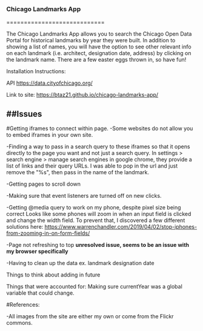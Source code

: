 ### Chicago Landmarks App
============================

The Chicago Landmarks App allows you to search the Chicago Open Data Portal for historical landmarks by year they were built. In addition to showing a list of names, you will have the option to see other relevant info on each landmark (i.e. architect, designation date, address) by clicking on the landmark name. There are a few easter eggs thrown in, so have fun!

Installation Instructions:


API
https://data.cityofchicago.org/

Link to site:
https://btaz21.github.io/chicago-landmarks-app/


##Issues
-------
#Getting iframes to connect within page.
-Some websites do not allow you to embed iframes in your own site.

-Finding a way to pass in a search query to these iframes so that it opens directly to the page you want and not just a search query. In settings > search engine > manage search engines in google chrome, they provide a list of links and their query URLs. I was able to pop in the url and just remove the "%s", then pass in the name of the landmark.

-Getting pages to scroll down

-Making sure that event listeners are turned off on new clicks.

-Getting @media query to work on my phone, despite pixel size being correct
Looks like some phones will zoom in when an input field is clicked and change the width field. To prevent that, I discovered a few different solutions here:
https://www.warrenchandler.com/2019/04/02/stop-iphones-from-zooming-in-on-form-fields/
<meta charset="utf-8" name="viewport" content="width=device-width,initial-scale=1.0, maximum-scale=1.0, user-scalable=0">

-Page not refreshing to top
**unresolved issue, seems to be an issue with my browser specifically**

-Having to clean up the data
ex. landmark designation date


Things to think about adding in future

Things that were accounted for:
Making sure currentYear was a global variable that could change.


#References:

-All images from the site are either my own or come from the Flickr commons.

[Reference #1]: http://www.phmc.state.pa.us/portal/communities/architecture/styles/mid-19th-century.html
[Reference #2]: https://developer.mozilla.org/en-US/docs/Web/HTML/Element/iframe
[Reference #3]: https://www.w3schools.com/jsref/jsref_substr.asp
[Reference #4]: https://www.w3schools.com/jsref/jsref_getfullyear.asp?fbclid=IwAR0v4yMWMQdQ1tdPREJu5CuJwlLbKPcXRccymrBMOzEZ12Kx1hQ9BrbxZ5I
[Reference #5]: https://stackoverflow.com/questions/21530274/format-for-a-url-that-goes-to-google-image-search
[Reference #6]: https://w3bits.com/rainbow-text/
[Reference #7]: https://www.youtube.com/watch?v=N6bqSR1oLlc
[Reference #8]: https://stackoverflow.com/questions/29884654/button-that-refreshes-the-page-on-click
[Reference #9]: https://stackoverflow.com/questions/17344339/media-query-not-working-in-mobile-works-fine-in-chrome
[Reference #10]: https://sabe.io/tutorials/how-to-create-modal-popup-box

